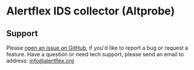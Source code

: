 # Alertflex IDS collector (Altprobe)

## Support

Please [open an issue on GitHub](https://github.com/olegzhr/altprobe/issues), if you'd like to report a bug or request a feature.
Have a question or need tech support, please send an email to address: info@alertflex.org

